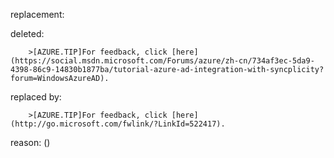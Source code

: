 replacement:

deleted:

		>[AZURE.TIP]For feedback, click [here](https://social.msdn.microsoft.com/Forums/azure/zh-cn/734af3ec-5da9-4398-86c9-14830b1877ba/tutorial-azure-ad-integration-with-syncplicity?forum=WindowsAzureAD).

replaced by:

		>[AZURE.TIP]For feedback, click [here](http://go.microsoft.com/fwlink/?LinkId=522417).

reason: ()

